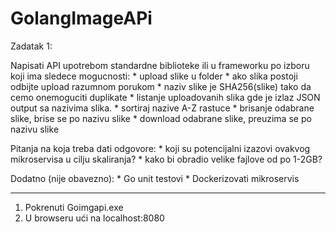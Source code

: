 # GolangImageAPi

Zadatak 1:

Napisati API upotrebom standardne biblioteke ili u frameworku po izboru koji ima sledece mogucnosti:
    * upload slike u folder
        * ako slika postoji odbijte upload razumnom porukom
        * naziv slike je SHA256(slike) tako da cemo onemoguciti duplikate
    * listanje uploadovanih slika gde je izlaz JSON output sa nazivima slika.
    * sortiraj nazive A-Z rastuce
    * brisanje odabrane slike, brise se po nazivu slike
    * download odabrane slike, preuzima se po nazivu slike

Pitanja na koja treba dati odgovore:
    * koji su potencijalni izazovi ovakvog mikroservisa u cilju skaliranja?
    * kako bi obradio velike fajlove od po 1-2GB?

Dodatno (nije obavezno):
    * Go unit testovi
    * Dockerizovati mikroservis



------------------------------------------------------------------------------------------------------------------------
1. Pokrenuti Goimgapi.exe
2. U browseru ući na localhost:8080




